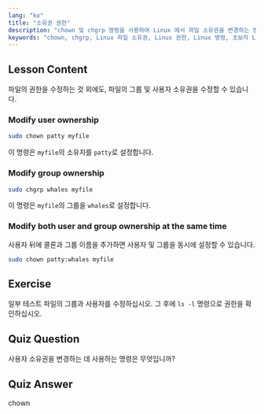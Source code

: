 ```yaml
---
lang: "ko"
title: "소유권 권한"
description: "chown 및 chgrp 명령을 사용하여 Linux 에서 파일 소유권을 변경하는 방법을 배웁니다. 이 초보자 친화적인 Linux 튜토리얼을 통해 사용자 및 그룹 권한을 이해합니다."
keywords: "chown, chgrp, Linux 파일 소유권, Linux 권한, Linux 명령, 초보자 Linux, Linux 튜토리얼, Linux 가이드"
---
```


## Lesson Content

파일의 권한을 수정하는 것 외에도, 파일의 그룹 및 사용자 소유권을 수정할 수 있습니다.

### Modify user ownership

```bash
sudo chown patty myfile
```

이 명령은 `myfile`의 소유자를 `patty`로 설정합니다.

### Modify group ownership

```bash
sudo chgrp whales myfile
```

이 명령은 `myfile`의 그룹을 `whales`로 설정합니다.

### Modify both user and group ownership at the same time

사용자 뒤에 콜론과 그룹 이름을 추가하면 사용자 및 그룹을 동시에 설정할 수 있습니다.

```bash
sudo chown patty:whales myfile
```

## Exercise

일부 테스트 파일의 그룹과 사용자를 수정하십시오. 그 후에 `ls -l` 명령으로 권한을 확인하십시오.

## Quiz Question

사용자 소유권을 변경하는 데 사용하는 명령은 무엇입니까?

## Quiz Answer

chown
